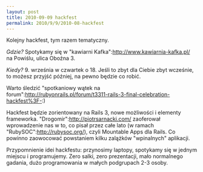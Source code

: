 ```yaml
--- 
layout: post
title: 2010-09-09 hackfest
permalink: 2010/9/9/2010-08-hackfest
---
```

Kolejny hackfest, tym razem tematyczny.

*Gdzie?*
Spotykamy się w "kawiarni Kafka":http://www.kawiarnia-kafka.pl/ na Powiślu, ulica Oboźna 3.

*Kiedy?*
9. września w czwartek o 18. Jeśli to zbyt dla Ciebie zbyt wcześnie, to możesz przyjść później, na pewno będzie co robić.

Warto śledzić "spotkaniowy wątek na forum":http://rubyonrails.pl/forum/t3311-rails-3-final-celebration-hackfest%3F-:) 

Hackfest będzie zorientowany na Rails 3, nowe możliwości i elementy frameworka. "Drogomir":http://piotrsarnacki.com/ zaoferował wprowadzenie nas w to, co pisał przez całe lato (w ramach "RubySOC":http://rubysoc.org/), czyli Mountable Apps dla Rails. Co powinno zaowocować powstaniem kilku zalążków "wpinalnych" aplikacji.

Przypomnienie idei hackfestu: przynosimy laptopy, spotykamy się w jednym miejscu i programujemy. Zero salki, zero prezentacji, mało normalnego gadania, dużo programowania w małych podgrupach 2-3 osoby.
